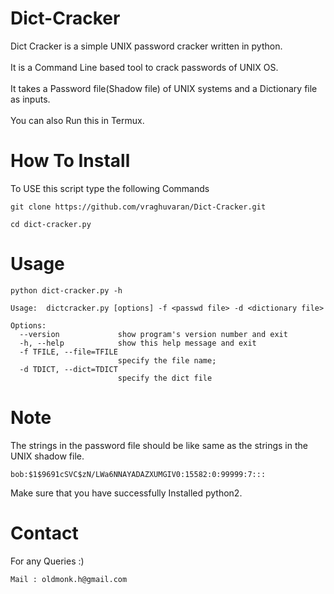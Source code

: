 # Dict-Cracker
Dict Cracker is a simple UNIX password cracker written in python.<br/>
<br />It is a Command Line based tool to crack passwords of UNIX OS.<br/>
<br/>It takes a Password file(Shadow file) of UNIX systems and a Dictionary file as inputs.<br />
<br/>You can also Run this in Termux.
# How To Install
To USE this script type the following Commands<br/>
```
git clone https://github.com/vraghuvaran/Dict-Cracker.git
```
```
cd dict-cracker.py
```
# Usage
```
python dict-cracker.py -h

Usage:  dictcracker.py [options] -f <passwd file> -d <dictionary file>

Options:
  --version             show program's version number and exit
  -h, --help            show this help message and exit
  -f TFILE, --file=TFILE
                        specify the file name;
  -d TDICT, --dict=TDICT
                        specify the dict file

```
# Note
The strings in the password file should be like same as the strings in the UNIX shadow file.<br/>
```
bob:$1$9691cSVC$zN/LWa6NNAYADAZXUMGIV0:15582:0:99999:7:::
```
Make sure that you have successfully Installed python2.

# Contact
For any Queries :)
```
Mail : oldmonk.h@gmail.com
```
